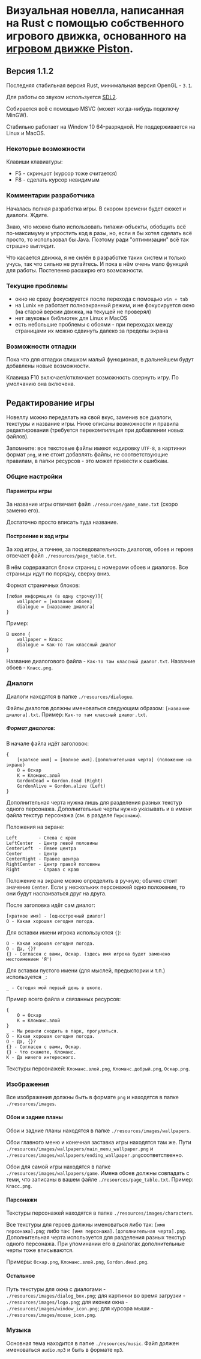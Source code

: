 # Визуальная новелла, написанная на Rust с помощью собственного игрового движка, основанного на [игровом движке Piston](https://github.com/PistonDevelopers/piston).
## Версия 1.1.2

Последняя стабильная версия Rust, минимальная версия OpenGL - `3.1`.

Для работы со звуком используется [SDL2](https://github.com/Rust-SDL2/rust-sdl2).

Собирается всё с помощью MSVC (может когда-нибудь подключу MinGW).

Стабильно работает на Window 10 64-разрядной. Не поддерживается на Linux и MacOS.

### Некоторые возможности

Клавиши клавиатуры:
 - F5 - скриншот (курсор тоже считается)
 - F8 - сделать курсор невидимым

### Комментарии разработчика

Началась полная разработка игры. В скором времени будет сюжет и диалоги. Ждите.

Знаю, что можно было использовать типажи-объекты, обобщить всё по-максимуму и упростить код в разы, но, если я бы хотел сделать всё просто, то использовал бы Java. Поэтому ради "оптимизации" всё так страшно выглядит.

Что касается движка, я не силён в разработке таких систем и только учусь, так что сильно не ругайтесь. И пока в нём очень мало функций для работы. Постепенно расширю его возможности.

### Текущие проблемы
 - окно не сразу фокусируется после перехода с помощью `win + tab`
 - на Lunix не работает полноэкранный режим, и не фокусируется окно (на старой версии движка, на текущей не проверял)
 - нет звуковых библиотек для Linux и MacOS
 - есть небольшие проблемы с обоями - при переходах между страницами их можно сдвинуть далеко за пределы экрана

### Возможности отладки

Пока что для отладки слишком малый функционал, в дальнейшем будут добавлены новые возможности.

Клавиша F10 включает/отключает возможность свернуть игру. По умолчанию она включена.

## Редактирование игры

Новеллу можно переделать на свой вкус, заменив все диалоги, текстуры и название игры. Ниже описаны возможности и правила редактирования (требуется перекомпиляция при добавлении новых файлов).

Запомните: все текстовые файлы имеют кодировку `UTF-8`, а картинки формат `png`, и не стоит добавлять файлы, не соответствующие правилам, в папки ресурсов - это может привести к ошибкам.

### Общие настройки

#### Параметры игры

За название игры отвечает файл `./resources/game_name.txt` (скоро заменю его).

Достаточно просто вписать туда название.

#### Построение и ход игры

За ход игры, а точнее, за последовательность диалогов, обоев и героев отвечает файл `./resources/page_table.txt`.

В нём содеражатся блоки страниц с номерами обоев и диалогов. Все страницы идут по порядку, сверху вниз.

Формат страничных блоков:

```
[любая информация (в одну строчку)]{
    wallpaper = [название обоев]
    dialogue = [название диалога]
}
```
Пример:
```
В школе {
    wallpaper = Класс
    dialogue = Как-то там классный диалог
}
```
Название диалогового файла - `Как-то там классный диалог.txt`.
Название обоев - `Класс.png`.

### Диалоги

Диалоги находятся в папке `./resources/dialogue`.

Файлы диалогов должны именоваться следующим образом: `[название диалога].txt`.
Пример: `Как-то там классный диалог.txt`.

##### Формат диалогов:
В начале файла идёт заголовок:
```
{
    [краткое имя] = [полное имя].[дополнительная черта] (положение на экране)
    О = Оскар
    К = Кломанс.злой
    GordonDead = Gordon.dead (Right)
    GordonAlive = Gordon.alive (Left)
}
```

Дополнительная черта нужна лишь для разделения разных текстур одного персонажа. Дополнительные черты нужно указывать и в имени файла текстур персонажа (см. в разделе `Персонажи`).

Положения на экране:
```
Left        - Слева с краю
LeftCenter  - Центр левой половины
CenterLeft  - Левее центра
Center      - Центр
CenterRight - Правее центра
RightCenter - Центр правой половины
Right       - Справа с краю
```

Положение на экране можно определить в ручную; обычно стоит значение `Center`.
Если у нескольких персонажей одно положение, то они будут наслаиваться друг на друга.

После заголовка идёт сам диалог:
```
[краткое имя] - [однострочный диалог]
О - Какая хорошая сегодня погода.
```

Для вставки имени игрока используются `{}`:
```
О - Какая хорошая сегодня погода.
O - Да, {}?
{} - Согласен с вами, Оскар. (здесь имя игрока будет заменено местоимением 'Я')
```

Для вставки пустого имени (для мыслей, предыстории и т.п.) используется `_`:
```
_ - Сегодня мой первый день в школе.
```

Пример всего файла и связанных ресурсов:
```
{
    О = Оскар
    К = Кломанс.злой
}
_ - Мы решили сходить в парк, прогуляться.
О - Какая хорошая сегодня погода.
O - Да, {}?
{} - Согласен с вами, Оскар.
{} - Что скажете, Кломанс.
К - Да ничего интересного.
```
Текстуры персонажей:
`Кломанс.злой.png`,
`Кломанс.добрый.png`,
`Оскар.png`.

### Изображения

Все изображения должны быть в формате `png` и находятся в папке `./resources/images`.

#### Обои и задние планы

Обои и задние планы находятся в папке `./resources/images/wallpapers`.

Обои главного меню и конечная заставка игры находятся там же. Пути `./resources/images/wallpapers/main_menu_wallpaper.png` и `./resources/images/wallpapers/ending_wallpaper.png`соответственно.

Обои для самой игры находятся в папке `./resources/images/wallpapers/game`.
Имена обоев должны совпадать с теми, что записаны в вашем файле `./resources/page_table.txt`.
Пример: `Класс.png`.

#### Парсонажи

Текстуры персонажей находятся в папке `./resources/images/characters`.

Все текстуры для героев должны именоваться либо так: `[имя персонажа].png`; либо так: `[имя персонажа].[дополнительная черта].png`.
Дополнительная черта используется для разделения разных текстур одного персонажа. При упоминании его в диалогах дополнительные черты тоже вписываются.

Примеры: 
`Оскар.png`,
`Кломанс.злой.png`,
`Gordon.dead.png`.

#### Остальное

Путь текстуры для окна с диалогами - `./resources/images/dialog_box.png`;
для картинки во время загрузки - `./resources/images/logo.png`;
для иконки окна - `./resources/images/window_icon.png`;
для курсора мыши - `./resources/images/mouse_icon.png`.

### Музыка

Основная тема находится в папке `./resources/music`. Файл должен именоваться `audio.mp3` и быть в формате `mp3`.
